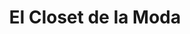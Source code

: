 ---
title: "El Closet de la Moda"
url: /ciudad-autonoma-de-buenos-aires/el-closet-de-la-moda/
shop: ropa
---